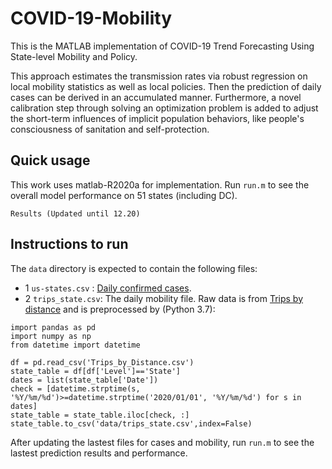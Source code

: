 # COVID-19-Mobility
This is the MATLAB implementation of COVID-19 Trend Forecasting Using State-level Mobility and Policy.

This approach estimates the transmission rates via robust regression on local mobility statistics as well as local policies. Then the prediction of daily cases can be derived in an accumulated manner. Furthermore, a novel calibration step through solving an optimization problem is added to adjust the short-term influences of implicit population behaviors, like people's consciousness of sanitation and self-protection.



## Quick usage
This work uses matlab-R2020a for implementation. Run `run.m` to see the overall model performance on 51 states (including DC).
```
Results (Updated until 12.20)
```






## Instructions to run
The `data` directory is expected to contain the following files: 
* 1 `us-states.csv` : [Daily confirmed cases](https://github.com/nytimes/covid-19-data).
* 2 `trips_state.csv`: The daily mobility file. Raw data is from [Trips by distance](https://data.bts.gov/Research-and-Statistics/Trips-by-Distance/w96p-f2qv) and is preprocessed by (Python 3.7):
```
import pandas as pd
import numpy as np
from datetime import datetime

df = pd.read_csv('Trips_by_Distance.csv')
state_table = df[df['Level']=='State']
dates = list(state_table['Date'])
check = [datetime.strptime(s, '%Y/%m/%d')>=datetime.strptime('2020/01/01', '%Y/%m/%d') for s in dates]
state_table = state_table.iloc[check, :]
state_table.to_csv('data/trips_state.csv',index=False)
```
After updating the lastest files for cases and mobility, run `run.m` to see the lastest prediction results and performance. 
